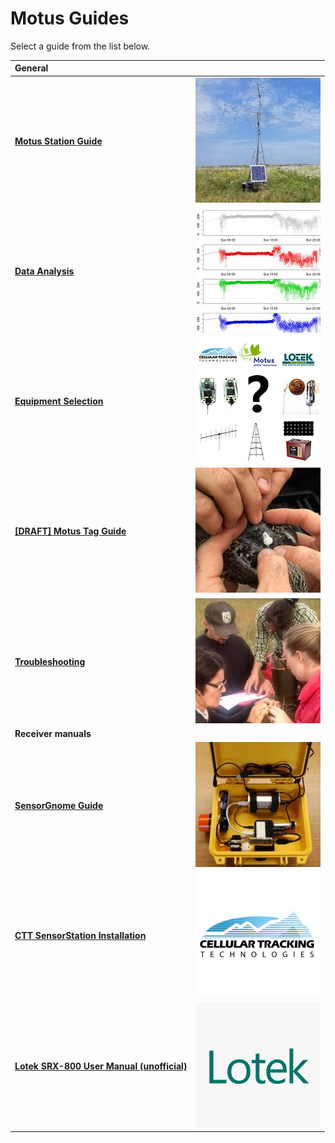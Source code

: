 # Motus Guides

Select a guide from the list below.

| General |  |
| :--- | :---: |
| [**Motus Station Guide**](https://docs.motus.org/stationguide/) | [![](.gitbook/assets/motus_station.jpg) ](https://docs.motus.org/stationguide/) |
| **[Data Analysis](https://motus.org/MotusRBook/)** | [![](.gitbook/assets/data_analysis.jpg) ](https://motus.org/MotusRBook/) |
| [**Equipment Selection**](https://motus.org/selection-guide) | [![](.gitbook/assets/selection_guide.png) ](https://motus.org/selection-guide) |
| [**\[DRAFT\] Motus Tag Guide**](https://docs.motus.org/tagguide) | [![](.gitbook/assets/tags.jpg) ](https://docs.motus.org/tagguide) |
| [**Troubleshooting**](https://motus.org/troubleshooting-guide/) | [![](.gitbook/assets/troubleshooting.jpg) ](https://motus.org/troubleshooting-guide/) |
| **Receiver manuals** |  |
| [**SensorGnome Guide**](https://motus.gitbook.io/sensorgnome/) | [![](.gitbook/assets/sensorgnome.jpg) ](https://motus.gitbook.io/sensorgnome/) |
| [**CTT SensorStation Installation**](https://store.celltracktech.com/pages/installation-guides) | [![](.gitbook/assets/ctt_sq.png) ](https://store.celltracktech.com/pages/installation-guides) |
| [**Lotek SRX-800 User Manual \(unofficial\)**](https://store.celltracktech.com/pages/installation-guides) | [![](.gitbook/assets/Lotek_sq.png) ](https://store.celltracktech.com/pages/installation-guides) |
